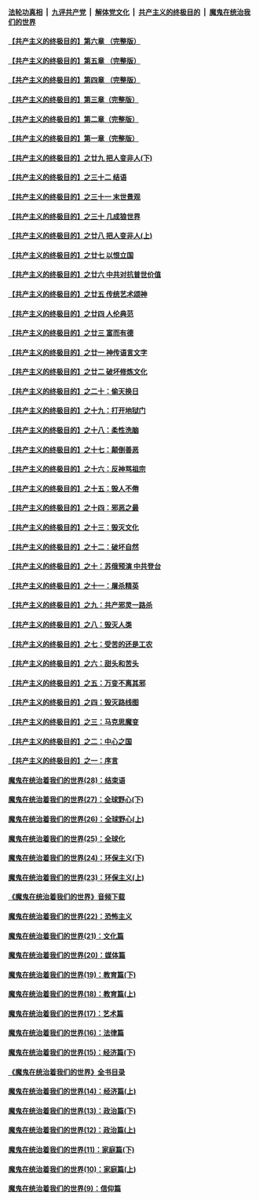 ####  [法轮功真相](../../../../basic/blob/master/README.md?t=05280431) &nbsp;|&nbsp; [九评共产党](../../../../9ping.md/blob/master/README.md?t=05280431) &nbsp;|&nbsp; [解体党文化](../../../../jtdwh.md/blob/master/README.md?t=05280431)  &nbsp;|&nbsp; [共产主义的终极目的](../../../../gczydzjmd.md/blob/master/README.md?t=05280431) &nbsp;|&nbsp; [魔鬼在统治我们的世界](../../../../mgztzwmdsj.md/blob/master/README.md?t=05280431) 

#### [【共产主义的终极目的】第六章 （完整版）](../pages/nsc422/n11428913.md?t=05280431) 

#### [【共产主义的终极目的】第五章 （完整版）](../pages/nsc422/n11428912.md?t=05280431) 

#### [【共产主义的终极目的】第四章 （完整版）](../pages/nsc422/n11428907.md?t=05280431) 

#### [【共产主义的终极目的】第三章（完整版）](../pages/nsc422/n11428848.md?t=05280431) 

#### [【共产主义的终极目的】第二章（完整版）](../pages/nsc422/n11428831.md?t=05280431) 

#### [【共产主义的终极目的】第一章（完整版）](../pages/nsc422/n11417651.md?t=05280431) 

#### [【共产主义的终极目的】之廿九 把人变非人(下)](../pages/nsc422/n11344140.md?t=05280431) 

#### [【共产主义的终极目的】之三十二 结语](../pages/nsc422/n11360535.md?t=05280431) 

#### [【共产主义的终极目的】之三十一 末世景观](../pages/nsc422/n11351129.md?t=05280431) 

#### [【共产主义的终极目的】之三十 几成狼世界](../pages/nsc422/n11348280.md?t=05280431) 

#### [【共产主义的终极目的】之廿八 把人变非人(上)](../pages/nsc422/n11340492.md?t=05280431) 

#### [【共产主义的终极目的】之廿七 以恨立国](../pages/nsc422/n11336944.md?t=05280431) 

#### [【共产主义的终极目的】之廿六 中共对抗普世价值](../pages/nsc422/n11324785.md?t=05280431) 

#### [【共产主义的终极目的】之廿五 传统艺术颂神](../pages/nsc422/n11296396.md?t=05280431) 

#### [【共产主义的终极目的】之廿四 人伦典范](../pages/nsc422/n11296397.md?t=05280431) 

#### [【共产主义的终极目的】之廿三 富而有德](../pages/nsc422/n11283598.md?t=05280431) 

#### [【共产主义的终极目的】之廿一 神传语言文字](../pages/nsc422/n11263265.md?t=05280431) 

#### [【共产主义的终极目的】之廿二 破坏修炼文化](../pages/nsc422/n11245728.md?t=05280431) 

#### [【共产主义的终极目的】之二十：偷天换日](../pages/nsc422/n11238846.md?t=05280431) 

#### [【共产主义的终极目的】之十九：打开地狱门](../pages/nsc422/n11206376.md?t=05280431) 

#### [【共产主义的终极目的】之十八：柔性洗脑](../pages/nsc422/n11199994.md?t=05280431) 

#### [【共产主义的终极目的】之十七：颠倒善恶](../pages/nsc422/n11179782.md?t=05280431) 

#### [【共产主义的终极目的】之十六：反神骂祖宗](../pages/nsc422/n11166798.md?t=05280431) 

#### [【共产主义的终极目的】之十五：毁人不倦](../pages/nsc422/n11166792.md?t=05280431) 

#### [【共产主义的终极目的】之十四：邪恶之最](../pages/nsc422/n11150249.md?t=05280431) 

#### [【共产主义的终极目的】之十三：毁灭文化](../pages/nsc422/n11135227.md?t=05280431) 

#### [【共产主义的终极目的】之十二：破坏自然](../pages/nsc422/n11135214.md?t=05280431) 

#### [【共产主义的终极目的】之十：苏俄预演 中共登台](../pages/nsc422/n11118424.md?t=05280431) 

#### [【共产主义的终极目的】之十一：屠杀精英](../pages/nsc422/n11118442.md?t=05280431) 

#### [【共产主义的终极目的】之九：共产邪灵一路杀](../pages/nsc422/n11114139.md?t=05280431) 

#### [【共产主义的终极目的】之八：毁灭人类](../pages/nsc422/n11108503.md?t=05280431) 

#### [【共产主义的终极目的】之七：受苦的还是工农](../pages/nsc422/n11101809.md?t=05280431) 

#### [【共产主义的终极目的】之六：甜头和苦头](../pages/nsc422/n11096971.md?t=05280431) 

#### [【共产主义的终极目的】之五：万变不离其邪](../pages/nsc422/n11091285.md?t=05280431) 

#### [【共产主义的终极目的】之四：毁灭路线图](../pages/nsc422/n11086284.md?t=05280431) 

#### [【共产主义的终极目的】之三：马克思魔变](../pages/nsc422/n11061941.md?t=05280431) 

#### [【共产主义的终极目的】之二：中心之国](../pages/nsc422/n11047728.md?t=05280431) 

#### [【共产主义的终极目的】之一：序言](../pages/nsc422/n11086077.md?t=05280431) 

#### [魔鬼在统治着我们的世界(28)：结束语](../pages/nsc422/n10936246.md?t=05280431) 

#### [魔鬼在统治着我们的世界(27)：全球野心(下)](../pages/nsc422/n10928319.md?t=05280431) 

#### [魔鬼在统治着我们的世界(26)：全球野心(上)](../pages/nsc422/n10900318.md?t=05280431) 

#### [魔鬼在统治着我们的世界(25)：全球化](../pages/nsc422/n10788205.md?t=05280431) 

#### [魔鬼在统治着我们的世界(24)：环保主义(下)](../pages/nsc422/n10695307.md?t=05280431) 

#### [魔鬼在统治着我们的世界(23)：环保主义(上)](../pages/nsc422/n10688613.md?t=05280431) 

#### [《魔鬼在统治着我们的世界》音频下载](../pages/nsc422/n10635553.md?t=05280431) 

#### [魔鬼在统治着我们的世界(22)：恐怖主义](../pages/nsc422/n10614727.md?t=05280431) 

#### [魔鬼在统治着我们的世界(21)：文化篇](../pages/nsc422/n10597706.md?t=05280431) 

#### [魔鬼在统治着我们的世界(20)：媒体篇](../pages/nsc422/n10586579.md?t=05280431) 

#### [魔鬼在统治着我们的世界(19)：教育篇(下)](../pages/nsc422/n10564808.md?t=05280431) 

#### [魔鬼在统治着我们的世界(18)：教育篇(上)](../pages/nsc422/n10526970.md?t=05280431) 

#### [魔鬼在统治着我们的世界(17)：艺术篇](../pages/nsc422/n10499093.md?t=05280431) 

#### [魔鬼在统治着我们的世界(16)：法律篇](../pages/nsc422/n10485969.md?t=05280431) 

#### [魔鬼在统治着我们的世界(15)：经济篇(下)](../pages/nsc422/n10469975.md?t=05280431) 

#### [《魔鬼在统治着我们的世界》全书目录](../pages/nsc422/n10464261.md?t=05280431) 

#### [魔鬼在统治着我们的世界(14)：经济篇(上)](../pages/nsc422/n10457370.md?t=05280431) 

#### [魔鬼在统治着我们的世界(13)：政治篇(下)](../pages/nsc422/n10448270.md?t=05280431) 

#### [魔鬼在统治着我们的世界(12)：政治篇(上)](../pages/nsc422/n10444576.md?t=05280431) 

#### [魔鬼在统治着我们的世界(11)：家庭篇(下)](../pages/nsc422/n10440961.md?t=05280431) 

#### [魔鬼在统治着我们的世界(10)：家庭篇(上)](../pages/nsc422/n10435448.md?t=05280431) 

#### [魔鬼在统治着我们的世界(9)：信仰篇](../pages/nsc422/n10432159.md?t=05280431) 

